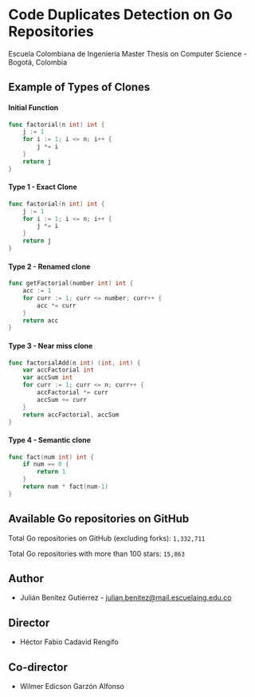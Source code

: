 # Code Duplicates Detection on Go Repositories

Escuela Colombiana de Ingeniería Master Thesis on Computer Science - Bogotá, Colombia

## Example of Types of Clones

#### Initial Function
```go
func factorial(n int) int {
	j := 1
	for i := 1; i <= n; i++ {
		j *= i
	}
	return j
}
```

#### Type 1 - Exact Clone
```go
func factorial(n int) int {
	j := 1
	for i := 1; i <= n; i++ {
		j *= i
	}
	return j
}
```

#### Type 2 - Renamed clone
```go
func getFactorial(number int) int {
	acc := 1
	for curr := 1; curr <= number; curr++ {
		acc *= curr
	}
	return acc
}
```

#### Type 3 - Near miss clone
```go
func factorialAdd(n int) (int, int) {
	var accFactorial int
	var accSum int
	for curr := 1; curr <= n; curr++ {
		accFactorial *= curr
		accSum += curr
	}
	return accFactorial, accSum
}
```

#### Type 4 - Semantic clone
```go
func fact(num int) int {
	if num == 0 {
		return 1
	}
	return num * fact(num-1)
}
```

## Available Go repositories on GitHub

Total Go repositories on GitHub (excluding forks): `1,332,711`

Total Go repositories with more than 100 stars: `15,863`

## Author

- Julián Benítez Gutiérrez - [julian.benitez@mail.escuelaing.edu.co](mailto:julian.benitez@mail.escuelaing.edu.co)

## Director

- Héctor Fabio Cadavid Rengifo

## Co-director

- Wilmer Edicson Garzón Alfonso
